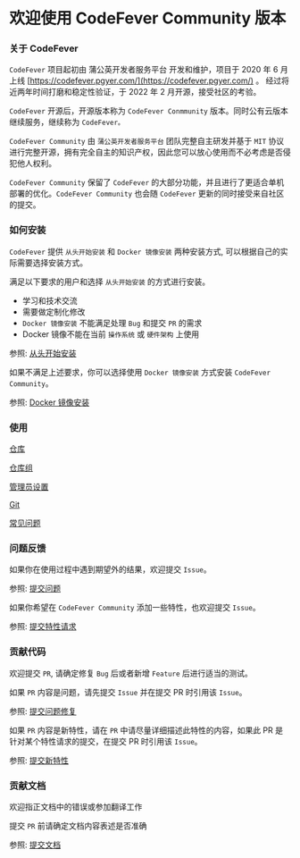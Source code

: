 # 欢迎使用 CodeFever Community 版本

### 关于 CodeFever

`CodeFever` 项目起初由 蒲公英开发者服务平台 开发和维护，项目于 2020 年 6 月上线 [https://codefever.pgyer.com/](https://codefever.pgyer.com/) 。 经过将近两年时间打磨和稳定性验证，于 2022 年 2 月开源，接受社区的考验。

`CodeFever` 开源后，开源版本称为 `CodeFever Conmmunity` 版本。同时公有云版本继续服务，继续称为 `CodeFever。`

`CodeFever Community` 由 `蒲公英开发者服务平台` 团队完整自主研发并基于 `MIT` 协议进行完整开源，拥有完全自主的知识产权，因此您可以放心使用而不必考虑是否侵犯他人权利。

`CodeFever Community` 保留了 `CodeFever` 的大部分功能，并且进行了更适合单机部署的优化。`CodeFever Community` 也会随 `CodeFever` 更新的同时接受来自社区的提交。

### 如何安装

`CodeFever` 提供 `从头开始安装` 和 `Docker 镜像安装` 两种安装方式, 可以根据自己的实际需要选择安装方式。

满足以下要求的用户和选择 `从头开始安装` 的方式进行安装。

- 学习和技术交流
- 需要做定制化修改
- `Docker 镜像安装` 不能满足处理 `Bug` 和提交 `PR` 的需求
- Docker 镜像不能在当前 `操作系统` 或 `硬件架构` 上使用

参照: [从头开始安装](../installation/install_from_scratch.md)

如果不满足上述要求，你可以选择使用 `Docker 镜像安装` 方式安装 `CodeFever Community`。

参照: [Docker 镜像安装](../installation/install_via_docker.md)

### 使用

[仓库](../reposiotry)

[仓库组](../reposiotry_group)

[管理员设置](../admin)

[Git](../git)

[常见问题](../common)

### 问题反馈

如果你在使用过程中遇到期望外的结果，欢迎提交 `Issue`。

参照: [提交问题](../contribute/bug_fix_issue.md)

如果你希望在 `CodeFever Community` 添加一些特性，也欢迎提交 `Issue`。

参照: [提交特性请求](../contribute/request_feature_issue.md)

### 贡献代码

欢迎提交 `PR`, 请确定修复 `Bug` 后或者新增 `Feature` 后进行适当的测试。

如果 `PR` 内容是问题，请先提交 `Issue` 并在提交 PR 时引用该 `Issue`。

参照: [提交问题修复](../contribute/bug_fix_pr.md)

如果 `PR` 内容是新特性，请在 `PR` 中请尽量详细描述此特性的内容，如果此 PR 是针对某个特性请求的提交，在提交 PR 时引用该 `Issue`。

参照: [提交新特性](../contribute/new_feature_pr.md)

### 贡献文档

欢迎指正文档中的错误或参加翻译工作

提交 `PR` 前请确定文档内容表述是否准确

参照: [提交文档](../contribute/doc_pr.md)